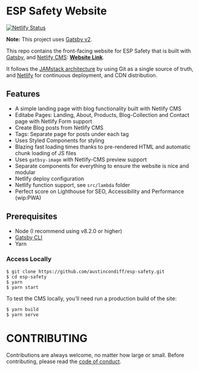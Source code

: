 # ESP Safety Website

[![Netlify Status](https://api.netlify.com/api/v1/badges/b654c94e-08a6-4b79-b443-7837581b1d8d/deploy-status)](https://app.netlify.com/sites/gatsby-starter-netlify-cms-ci/deploys)

**Note:** This project uses [Gatsby v2](https://www.gatsbyjs.org/blog/2018-09-17-gatsby-v2/).

This repo contains the front-facing website for ESP Safety that is built with [Gatsby](https://www.gatsbyjs.org/), and [Netlify CMS](https://www.netlifycms.org): **[Website Link](https://esp-safety.netlify.com/)**.

It follows the [JAMstack architecture](https://jamstack.org) by using Git as a single source of truth, and [Netlify](https://www.netlify.com) for continuous deployment, and CDN distribution.

## Features

- A simple landing page with blog functionality built with Netlify CMS
- Editabe Pages: Landing, About, Products, Blog-Collection and Contact page with Netlify Form support
- Create Blog posts from Netlify CMS
- Tags: Separate page for posts under each tag
- Uses Styled Components for styling
- Blazing fast loading times thanks to pre-rendered HTML and automatic chunk loading of JS files
- Uses `gatbsy-image` with Netlify-CMS preview support
- Separate components for everything to ensure the website is nice and modular
- Netlify deploy configuration
- Netlify function support, see `src/lambda` folder
- Perfect score on Lighthouse for SEO, Accessibility and Performance (wip:PWA)

## Prerequisites

- Node (I recommend using v8.2.0 or higher)
- [Gatsby CLI](https://www.gatsbyjs.org/docs/)
- Yarn

### Access Locally

```
$ git clone https://github.com/austincondiff/esp-safety.git
$ cd esp-safety
$ yarn
$ yarn start
```

To test the CMS locally, you'll need run a production build of the site:

```
$ yarn build
$ yarn serve
```

<!--
### Media Libraries (installed, but optional)

Media Libraries have been included in this starter as a default. If you are not planning to use `Uploadcare` or `Cloudinary` in your project, you **can** remove them from module import and registration in `src/cms/cms.js`. Here is an example of the lines to comment or remove them your project.
```javascript
import CMS from 'netlify-cms-app'
// import uploadcare from 'netlify-cms-media-library-uploadcare'
// import cloudinary from 'netlify-cms-media-library-cloudinary'

import AboutPagePreview from './preview-templates/AboutPagePreview'
import BlogPostPreview from './preview-templates/BlogPostPreview'
import ProductPagePreview from './preview-templates/ProductPagePreview'
import IndexPagePreview from './preview-templates/IndexPagePreview'

// CMS.registerMediaLibrary(uploadcare);
// CMS.registerMediaLibrary(cloudinary);

CMS.registerPreviewTemplate('index', IndexPagePreview)
CMS.registerPreviewTemplate('about', AboutPagePreview)
CMS.registerPreviewTemplate('products', ProductPagePreview)
CMS.registerPreviewTemplate('blog', BlogPostPreview)

```

## Getting Started (Without Netlify)
```
$ gatsby new [SITE_DIRECTORY_NAME] https://github.com/netlify-templates/gatsby-starter-netlify-cms/
$ cd [SITE_DIRECTORY_NAME]
$ npm run build
$ npm run serve
```

### Setting up the CMS
Follow the [Netlify CMS Quick Start Guide](https://www.netlifycms.org/docs/quick-start/#authentication) to set up authentication, and hosting.

## Debugging
Windows users might encounter ```node-gyp``` errors when trying to npm install.
To resolve, make sure that you have both Python 2.7 and the Visual C++ build environment installed.
```
npm config set python python2.7
npm install --global --production windows-build-tools
```

[Full details here](https://www.npmjs.com/package/node-gyp 'NPM node-gyp page')
-->

# CONTRIBUTING

Contributions are always welcome, no matter how large or small. Before contributing,
please read the [code of conduct](CODE_OF_CONDUCT.md).
